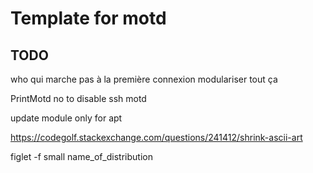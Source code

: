 # Template for motd

## TODO

who qui marche pas à la première connexion
modulariser tout ça

PrintMotd no to disable ssh motd

update module only for apt

<https://codegolf.stackexchange.com/questions/241412/shrink-ascii-art>

 figlet -f small name_of_distribution
